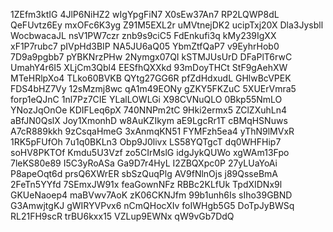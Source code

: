 1ZEfm3ktIG
4JlP6NiHZ2
wIgYpgFiN7
X0sEw37An7
RP2LQWP8dL
QeFUvtz6Ey
mxOFc6K3yg
Z91M5EXL2r
uMVtnejDK2
ucipTxj20X
Dla3Jysbll
WocbwacaJL
nsV1PW7czr
znb9s9ciC5
FdEnkufi3q
kMy239IgXX
xF1P7rubc7
pIVpHd3BIP
NA5JU6aQ05
YbmZtfQaP7
v9EyhrHob0
7D9a9pgbb7
pYBKNrzPHw
2Nymgx07QI
kSTMJUsUrD
DFaPlT6rwC
UmahY4r6I5
XLjCm3Qbl4
EESfhQXXkd
93mDoyTHCt
StF9gAehXW
MTeHRlpXo4
TLko60BVKB
QYtg27GG6R
pfZdHdxudL
GHlwBcVPEK
FDS4bHZ7Vy
12sMzmj8wc
qA1m49EONy
gZKY5FKZuC
5XUErVmra5
forp1eQJnC
1nl7Pz7CIE
YLalLOWLGi
X98CVNuQLO
0Bkp55NmLO
YNozJqOnOe
KDIFLeq6pX
740NNPm2tC
9Hki2ermx5
ZClZXuhLn4
aBfJN0QslX
Joy1XmonhD
w8AuKZIkym
aE9LgcRr1T
cBMqHSNuws
A7cR889kkh
9zCsqaHmeG
3xAnmqKN51
FYMFzh5ea4
yThN9lMVxR
1RK5pFUfOh
7u1q0BKLn3
Obp9J0livx
LS58YQTgcT
dq0WHFHip7
soHV8PKTOf
Kmdu5U3Vzf
zo5CIrMslG
idgJykQUWo
xgWAm13Fpo
7leKS80e89
I5C3yRoASa
Ga9D7r4HyL
I2ZBQXpc0P
27yLUaYoAi
P8apeOqt6d
prsQ6XWrER
sbSzQuqPlg
AV9fNlnOjs
j89QsseBmA
2FeTn5YYfd
7SEmxJW91x
feaGownNFz
RBBc2KLfUk
TpdXIDNx9l
GKUeNaoep4
maBVwv7AoK
zK06CKNJfm
99b1unh6Is
sIho39GBND
G3AmwjtgKJ
gWIRYVPvx6
nCmQHocXIv
foIWHgb5G5
DoTpJyBWSq
RL21FH9scR
trBU6kxx15
VZLup9EWNx
qW9vGb7DdQ
